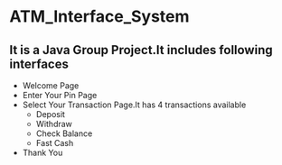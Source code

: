 # ATM_Interface_System
## It is a Java Group Project.It includes following interfaces
- Welcome Page
- Enter Your Pin Page
- Select Your Transaction Page.It has 4 transactions available
  - Deposit
  - Withdraw
  - Check Balance
  - Fast Cash
- Thank You
